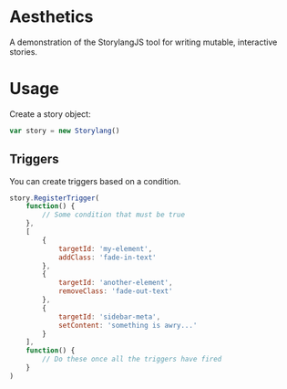 # Aesthetics

A demonstration of the StorylangJS tool for writing mutable, interactive stories. 

# Usage

Create a story object:

```js
var story = new Storylang()
```

## Triggers

You can create triggers based on a condition.

```js
story.RegisterTrigger(
    function() {
        // Some condition that must be true
    },
    [
        {
            targetId: 'my-element',
            addClass: 'fade-in-text'
        },
        {
            targetId: 'another-element',
            removeClass: 'fade-out-text'
        },
        {
            targetId: 'sidebar-meta',
            setContent: 'something is awry...'
        }
    ],
    function() {
        // Do these once all the triggers have fired
    }
)
```